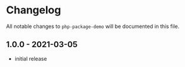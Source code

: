 # Changelog

All notable changes to `php-package-demo` will be documented in this file.

## 1.0.0 - 2021-03-05

- initial release
